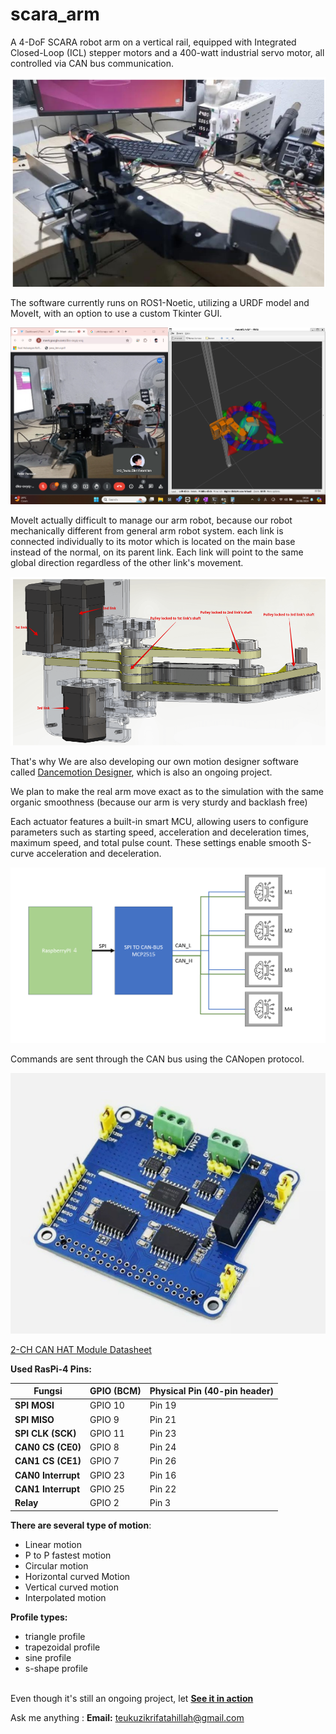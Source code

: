 # scara_arm

A 4-DoF SCARA robot arm on a vertical rail, equipped with Integrated Closed-Loop (ICL) stepper motors and a 400-watt industrial servo motor, all controlled via CAN bus communication.

![Scara Arm](picture/picture_1.png)

The software currently runs on ROS1-Noetic, utilizing a URDF model and MoveIt, with an option to use a custom Tkinter GUI. 

![MoveIt](picture/picture_5.png)

Movelt actually difficult to manage our arm robot, because our robot mechanically different from general arm robot system. each link is connected individually to its motor which is located on the main base instead of the normal, on its parent link. Each link will point to the same global direction regardless of the other link's movement.

![Mechanical Design](picture/picture_2.png)

That's why We are also developing our own motion designer software called [Dancemotion Designer](https://github.com/tzf230201/Dancemotion-Designer), which is also an ongoing project.

We plan to make the real arm move exact as to the simulation with the same organic smoothness (because our arm is very 
sturdy and backlash free)




Each actuator features a built-in smart MCU, allowing users to configure parameters such as starting speed, acceleration and deceleration times, maximum speed, and total pulse count. These settings enable smooth S-curve acceleration and deceleration.

![Diagram](picture/picture_3.png)

Commands are sent through the CAN bus using the CANopen protocol. 

![MCP2515 module](picture/picture_6.jpg)

[2-CH CAN HAT Module Datasheet](https://www.waveshare.com/wiki/2-CH_CAN_HAT)


**Used RasPi-4 Pins:**

| Fungsi                   | GPIO (BCM) | Physical Pin (40-pin header) |
|--------------------------|------------|------------------------------|
| **SPI MOSI**             | GPIO 10    | Pin 19                       |
| **SPI MISO**             | GPIO 9     | Pin 21                       |
| **SPI CLK (SCK)**        | GPIO 11    | Pin 23                       |
| **CAN0 CS (CE0)**        | GPIO 8     | Pin 24                       |
| **CAN1 CS (CE1)**        | GPIO 7     | Pin 26                       |
| **CAN0 Interrupt**       | GPIO 23    | Pin 16                       |
| **CAN1 Interrupt**       | GPIO 25    | Pin 22                       |
| **Relay**                | GPIO 2    | Pin 3



**There are several type of motion**:
- Linear motion<br>
- P to P fastest motion<br>
- Circular motion<br>
- Horizontal curved Motion<br>
- Vertical curved motion<br>
- Interpolated motion<br>

**Profile types:**<br>
- triangle profile<br>
- trapezoidal profile<br>
- sine profile<br>
- s-shape profile<br><br>

Even though it's still an ongoing project,  let [**See it in action**](https://drive.google.com/file/d/1y8DbG6vgjGmnc4_ooR9SQvQAt7R12CfX/view?usp=sharing)



Ask me anything : **Email:** teukuzikrifatahillah@gmail.com